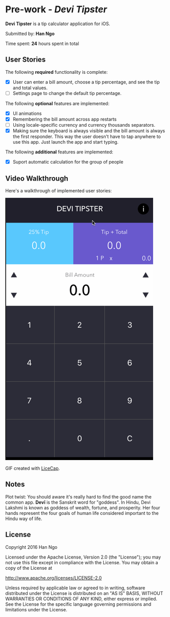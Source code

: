 # Pre-work - *Devi Tipster*

**Devi Tipster** is a tip calculator application for iOS.

Submitted by: **Han Ngo**

Time spent: **24** hours spent in total

## User Stories

The following **required** functionality is complete:

* [x] User can enter a bill amount, choose a tip percentage, and see the tip and total values.
* [ ] Settings page to change the default tip percentage.

The following **optional** features are implemented:
* [x] UI animations
* [x] Remembering the bill amount across app restarts
* [ ] Using locale-specific currency and currency thousands separators.
* [x] Making sure the keyboard is always visible and the bill amount is always the first responder. This way the user doesn't have to tap anywhere to use this app. Just launch the app and start typing.

The following **additional** features are implemented:

- [x] Suport automatic calculation for the group of people

## Video Walkthrough 

Here's a walkthrough of implemented user stories:

[![Video Walkthrough](https://raw.githubusercontent.com/tieubao/devi/master/devi.gif)](/devi.gif)

GIF created with [LiceCap](http://www.cockos.com/licecap/).

## Notes

Plot twist: You should aware it's really hard to find the good name the common app. **Devī** is the Sanskrit word for "goddess". In Hindu, Devi Lakshmi is known as goddess of wealth, fortune, and prosperity. Her four hands represent the four goals of human life considered important to the Hindu way of life.

## License

Copyright 2016 Han Ngo

Licensed under the Apache License, Version 2.0 (the "License");
you may not use this file except in compliance with the License.
You may obtain a copy of the License at

http://www.apache.org/licenses/LICENSE-2.0

Unless required by applicable law or agreed to in writing, software
distributed under the License is distributed on an "AS IS" BASIS,
WITHOUT WARRANTIES OR CONDITIONS OF ANY KIND, either express or implied.
See the License for the specific language governing permissions and
limitations under the License.